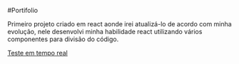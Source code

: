 #Portifolio

Primeiro projeto criado em react aonde irei atualizá-lo de acordo com minha evolução, nele desenvolvi minha habilidade react utilizando vários componentes para divisão do código.

[Teste em tempo real](http://localhost:3000/#projetos)

